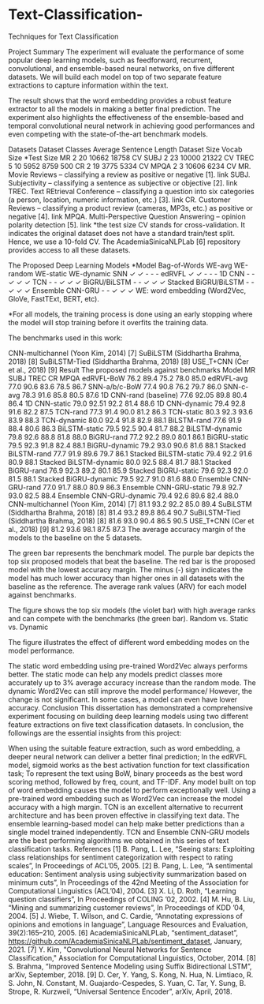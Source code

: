 # Text-Classification-
Techniques for Text Classification

Project Summary
The experiment will evaluate the performance of some popular deep learning models, such as feedforward, recurrent, convolutional, and ensemble-based neural networks, on five different datasets. We will build each model on top of two separate feature extractions to capture information within the text.

The result shows that the word embedding provides a robust feature extractor to all the models in making a better final prediction. The experiment also highlights the effectiveness of the ensemble-based and temporal convolutional neural network in achieving good performances and even competing with the state-of-the-art benchmark models.

Datasets
Dataset	Classes	Average
Sentence Length	Dataset Size	Vocab Size	*Test Size
MR	2	20	10662	18758	CV
SUBJ	2	23	10000	21322	CV
TREC	5	10	5952	8759	500
CR	2	19	3775	5334	CV
MPQA	2	3	10606	6234	CV
MR. Movie Reviews – classifying a review as positive or negative [1]. link
SUBJ. Subjectivity – classifying a sentence as subjective or objective [2]. link
TREC. Text REtrieval Conference – classifying a question into six categories (a person, location, numeric information, etc.) [3]. link
CR. Customer Reviews – classifying a product review (cameras, MP3s, etc.) as positive or negative [4]. link
MPQA. Multi-Perspective Question Answering – opinion polarity detection [5]. link
*the test size CV stands for cross-validation. It indicates the original dataset does not have a standard train/test split. Hence, we use a 10-fold CV. The AcademiaSinicaNLPLab [6] repository provides access to all these datasets.

The Proposed Deep Learning Models
*Model	Bag-of-Words	WE-avg	WE-random	WE-static	WE-dynamic
SNN	✓	✓	-	-	-
edRVFL	✓	✓	-	-	-
1D CNN	-	-	✓	✓	✓
TCN	-	-	✓	✓	✓
BiGRU/BiLSTM	-	-	✓	✓	✓
Stacked BiGRU/BiLSTM	-	-	✓	✓	✓
Ensemble CNN-GRU	-	-	✓	✓	✓
WE: word embedding (Word2Vec, GloVe, FastTExt, BERT, etc).

*For all models, the training process is done using an early stopping where the model will stop training before it overfits the training data.

The benchmarks used in this work:

CNN-multichannel (Yoon Kim, 2014) [7]
SuBiLSTM (Siddhartha Brahma, 2018) [8]
SuBiLSTM-Tied (Siddhartha Brahma, 2018) [8]
USE_T+CNN (Cer et al., 2018) [9]
Result
The proposed models against benchmarks
Model	MR	SUBJ	TREC	CR	MPQA
edRVFL-BoW	76.2	89.4	75.2	78.0	85.0
edRVFL-avg	77.0	90.6	83.6	78.5	86.7
SNN-a/b/c-BoW	77.4	90.8	76.2	79.7	86.0
SNN-c-avg	78.3	91.6	85.8	80.5	87.6
1D CNN-rand (baseline)	77.6	92.05	89.8	80.4	86.4
1D CNN-static	79.0	92.51	92.2	81.4	88.6
1D CNN-dynamic	79.4	92.8	91.6	82.2	87.5
TCN-rand	77.3	91.4	90.0	81.2	86.3
TCN-static	80.3	92.3	93.6	83.9	88.3
TCN-dynamic	80.0	92.4	91.8	82.9	88.1
BiLSTM-rand	77.6	91.9	88.4	80.6	86.3
BiLSTM-static	79.5	92.5	90.4	81.7	88.2
BiLSTM-dynamic	79.8	92.6	88.8	81.8	88.0
BiGRU-rand	77.2	92.2	89.0	80.1	86.1
BiGRU-static	79.5	92.3	91.8	82.4	88.1
BiGRU-dynamic	79.2	93.0	90.6	81.6	88.1
Stacked BiLSTM-rand	77.7	91.9	89.6	79.7	86.1
Stacked BiLSTM-static	79.4	92.2	91.6	80.9	88.1
Stacked BiLSTM-dynamic	80.0	92.5	88.4	81.7	88.1
Stacked BiGRU-rand	76.9	92.3	89.2	80.1	85.9
Stacked BiGRU-static	79.6	92.3	92.0	81.5	88.1
Stacked BiGRU-dynamic	79.5	92.7	91.0	81.6	88.0
Ensemble CNN-GRU-rand	77.0	91.7	88.0	80.9	86.3
Ensemble CNN-GRU-static	79.8	92.7	93.0	82.5	88.4
Ensemble CNN-GRU-dynamic	79.4	92.6	89.6	82.4	88.0
CNN-multichannel (Yoon Kim, 2014) [7]	81.1	93.2	92.2	85.0	89.4
SuBiLSTM (Siddhartha Brahma, 2018) [8]	81.4	93.2	89.8	86.4	90.7
SuBiLSTM-Tied (Siddhartha Brahma, 2018) [8]	81.6	93.0	90.4	86.5	90.5
USE_T+CNN (Cer et al., 2018) [9]	81.2	93.6	98.1	87.5	87.3
The average accuracy margin of the models to the baseline on the 5 datasets.


The green bar represents the benchmark model.
The purple bar depicts the top six proposed models that beat the baseline.
The red bar is the proposed model with the lowest accuracy margin.
The minus (-) sign indicates the model has much lower accuracy than higher ones in all datasets with the baseline as the reference.
The average rank values (ARV) for each model against benchmarks.


The figure shows the top six models (the violet bar) with high average ranks and can compete with the benchmarks (the green bar).
Random vs. Static vs. Dynamic


The figure illustrates the effect of different word embedding modes on the model performance.

The static word embedding using pre-trained Word2Vec always performs better. The static mode can help any models predict classes more accurately up to 3% average accuracy increase than the random mode.
The dynamic Word2Vec can still improve the model performance/ However, the change is not significant. In some cases, a model can even have lower accuracy.
Conclusion
This dissertation has demonstrated a comprehensive experiment focusing on building deep learning models using two different feature extractions on five text classification datasets. In conclusion, the followings are the essential insights from this project:

When using the suitable feature extraction, such as word embedding, a deeper neural network can deliver a better final prediction;
In the edRVFL model, sigmoid works as the best activation function for text classification task;
To represent the text using BoW, binary proceeds as the best word scoring method, followed by freq, count, and TF-IDF.
Any model built on top of word embedding causes the model to perform exceptionally well.
Using a pre-trained word embedding such as Word2Vec can increase the model accuracy with a high margin.
TCN is an excellent alternative to recurrent architecture and has been proven effective in classifying text data.
The ensemble learning-based model can help make better predictions than a single model trained independently.
TCN and Ensemble CNN-GRU models are the best performing algorithms we obtained in this series of text classification tasks.
References
[1] B. Pang, L. Lee, “Seeing stars: Exploiting class relationships for sentiment categorization with respect to rating scales”, In Proceedings of ACL’05, 2005.
[2] B. Pang, L. Lee, “A sentimental education: Sentiment analysis using subjectivity summarization based on minimum cuts”, In Proceedings of the 42nd Meeting of the Association for Computational Linguistics (ACL’04), 2004.
[3] X. Li, D. Roth, “Learning question classifiers”, In Proceedings of COLING ’02, 2002.
[4] M. Hu, B. Liu, “Mining and summarizing customer reviews”, In Proceedings of KDD ’04, 2004.
[5] J. Wiebe, T. Wilson, and C. Cardie, “Annotating expressions of opinions and emotions in language”, Language Resources and Evaluation, 39(2):165–210, 2005.
[6] AcademiaSinicaNLPLab, “sentiment_dataset”, https://github.com/AcademiaSinicaNLPLab/sentiment_dataset, January, 2021.
[7] Y. Kim, "Convolutional Neural Networks for Sentence Classification," Association for Computational Linguistics, October, 2014.
[8] S. Brahma, “Improved Sentence Modeling using Suffix Bidirectional LSTM”, arXiv, September, 2018.
[9] D. Cer, Y. Yang, S. Kong, N. Hua, N. Limtiaco, R. S. John, N. Constant, M. Guajardo-Cespedes, S. Yuan, C. Tar, Y. Sung, B. Strope, R. Kurzweil, “Universal Sentence Encoder”, arXiv, April, 2018.
